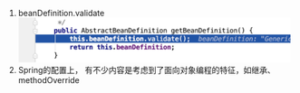 1. beanDefinition.validate![](/assets/beanDefValidate.png)
2. Spring的配置上， 有不少内容是考虑到了面向对象编程的特征，如继承、methodOverride



